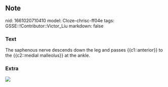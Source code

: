 ## Note
nid: 1661020710410
model: Cloze-chrisc-ff04e
tags: GSSE::!Contributor::Victor_Liu
markdown: false

### Text
The saphenous nerve descends down the leg and passes {{c1::anterior}} to the {{c2::medial malleolus}} at the ankle.

### Extra
<img src="sural2-300x300.png">
